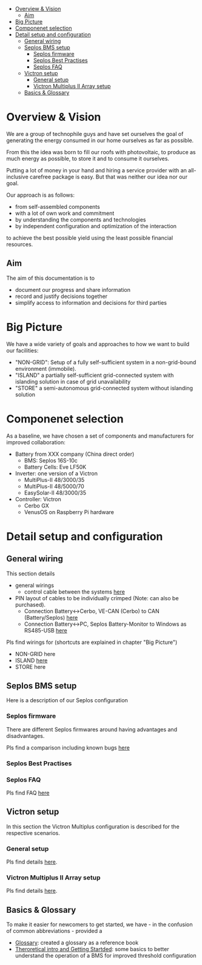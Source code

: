 


- [Overview \& Vision](#overview--vision)
  - [Aim](#aim)
- [Big Picture](#big-picture)
- [Componenet selection](#componenet-selection)
- [Detail setup and configuration](#detail-setup-and-configuration)
  - [General wiring](#general-wiring)
  - [Seplos BMS setup](#seplos-bms-setup)
    - [Seplos firmware](#seplos-firmware)
    - [Seplos Best Practises](#seplos-best-practises)
    - [Seplos FAQ](#seplos-faq)
  - [Victron setup](#victron-setup)
    - [General setup](#general-setup)
    - [Victron Multiplus II Array setup](#victron-multiplus-ii-array-setup)
  - [Basics \& Glossary](#basics--glossary)

# Overview & Vision

We are a group of technophile guys and have set ourselves the goal of generating the energy consumed in our home ourselves as far as possible.

From this the idea was born to fill our roofs with photovoltaic, to produce as much energy as possible, to store it and to consume it ourselves.

Putting a lot of money in your hand and hiring a service provider with an all-inclusive carefree package is easy. But that was neither our idea nor our goal.

Our approach is as follows:

- from self-assembled components
- with a lot of own work and commitment
- by understanding the components and technologies
- by independent configuration and optimization of the interaction

to achieve the best possible yield using the least possible financial resources.

## Aim

The aim of this documentation is to

- document our progress and share information
- record and justify decisions together
- simplify access to information and decisions for third parties

# Big Picture

We have a wide variety of goals and approaches to how we want to build our facilities:

- "NON-GRID": Setup of a fully self-sufficient system in a non-grid-bound environment (immobile).
- "ISLAND" a partially self-sufficient grid-connected system with islanding solution in case of grid unavailability
- "STORE" a semi-autonomous grid-connected system without islanding solution

# Componenet selection

As a baseline, we have chosen a set of components and manufacturers for improved collaboration:

- Battery from XXX company (China direct order)
  - BMS: Seplos 16S-10c
  - Battery Cells: Eve LF50K
- Inverter: one version of a Victron
  - MultiPlus-II 48/3000/35
  - MultiPlus-II 48/5000/70
  - EasySolar-II 48/3000/35
- Controller: Victron
  - Cerbo GX
  - VenusOS on Raspberry Pi hardware

# Detail setup and configuration

## General wiring

This section details

- general wirings
  - control cable between the systems [here](./wiring/controlcable.md)
- PIN layout of cables to be individually crimped (Note: can also be purchased).
  - Connection Battery<->Cerbo, VE-CAN (Cerbo) to CAN (Battery/Seplos) [here](./wiring/can-vecan.md)
  - Connection Battery<->PC, Seplos Battery-Monitor to Windows as RS485-USB [here](./wiring/rs485-usb.md)

Pls find wirings for (shortcuts are explained in chapter "Big Picture")

- NON-GRID here
- ISLAND [here](./wiring/island.md)
- STORE here

## Seplos BMS setup

Here is a description of our Seplos configuration

### Seplos firmware

There are different Seplos firmwares around having advantages and disadvantages. 

Pls find a comparison including known bugs [here](./configuration/seplos_firmware.md)

### Seplos Best Practises

### Seplos FAQ

Pls find FAQ [here](./wiring/seplos_faq.md)

## Victron setup

In this section the Victron Multiplus configuration is described for the respective scenarios.

### General setup

Pls find details [here](./configuration/victron_mp_general.md).


### Victron Multiplus II Array setup

Pls find details [here](./configuration/victron_mp_array.md).

## Basics & Glossary

To make it easier for newcomers to get started, we have - in the confusion of common abbreviations - provided a

- [Glossary](./basics/glossary.md): created a glossary as a reference book
- [Theroretical intro and Getting Startded](./basics/intro.md): some basics to better understand the operation of a BMS for improved threshold configuration 
